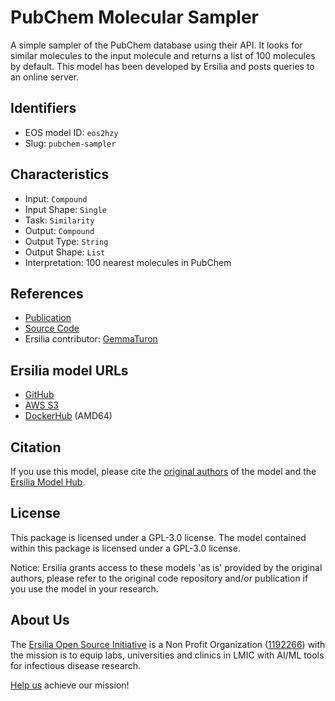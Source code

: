 # PubChem Molecular Sampler

A simple sampler of the PubChem database using their API. It looks for similar molecules to the input molecule and returns a list of 100 molecules by default. This model has been developed by Ersilia and posts queries to an online server.

## Identifiers

* EOS model ID: `eos2hzy`
* Slug: `pubchem-sampler`

## Characteristics

* Input: `Compound`
* Input Shape: `Single`
* Task: `Similarity`
* Output: `Compound`
* Output Type: `String`
* Output Shape: `List`
* Interpretation: 100 nearest molecules in PubChem

## References

* [Publication](https://academic.oup.com/nar/article/51/D1/D1373/6777787)
* [Source Code](https://github.com/ersilia-os/chem-sampler/blob/main/chemsampler/samplers/pubchem/sampler.py)
* Ersilia contributor: [GemmaTuron](https://github.com/GemmaTuron)

## Ersilia model URLs
* [GitHub](https://github.com/ersilia-os/eos2hzy)
* [AWS S3](https://ersilia-models-zipped.s3.eu-central-1.amazonaws.com/eos2hzy.zip)
* [DockerHub](https://hub.docker.com/r/ersiliaos/eos2hzy) (AMD64)

## Citation

If you use this model, please cite the [original authors](https://academic.oup.com/nar/article/51/D1/D1373/6777787) of the model and the [Ersilia Model Hub](https://github.com/ersilia-os/ersilia/blob/master/CITATION.cff).

## License

This package is licensed under a GPL-3.0 license. The model contained within this package is licensed under a GPL-3.0 license.

Notice: Ersilia grants access to these models 'as is' provided by the original authors, please refer to the original code repository and/or publication if you use the model in your research.

## About Us

The [Ersilia Open Source Initiative](https://ersilia.io) is a Non Profit Organization ([1192266](https://register-of-charities.charitycommission.gov.uk/charity-search/-/charity-details/5170657/full-print)) with the mission is to equip labs, universities and clinics in LMIC with AI/ML tools for infectious disease research.

[Help us](https://www.ersilia.io/donate) achieve our mission!
